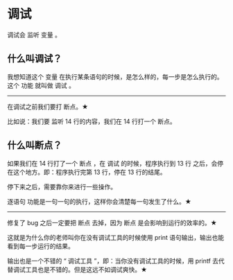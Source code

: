 # 调试

调试会 监听 变量 。

## 什么叫调试？

我想知道这个 变量 在执行某条语句的时候，是怎么样的，每一步是怎么执行的。这个 功能 就叫做 调试 。

---

在调试之前我们要打 断点。★

比如说：我们要 监听 14 行的内容，我们在 14 行打一个 断点。

## 什么叫断点？

如果我们在 14 行打了一个 断点 ，在 调试 的时候，程序执行到 13 行 之后，会停在这个地方。即：程序执行完第 13 行，停在 13 行的结尾。

停下来之后，需要靠你来进行一些操作。

逐语句 功能是一句一句的执行，这样你会清楚每一句发生了什么。★

---

修复了 bug 之后一定要把 断点 去掉，因为 断点 是会影响到运行的效率的。★

这就是为什么你的老师叫你在没有调试工具的时候使用 print 语句输出，输出也能看到每一步运行的结果。

输出也是一个不错的 “ 调试工具 ”，即：当你没有调试工具的时候，用 printf 去代替调试工具也是不错的。但是这远不如调试爽快。★

